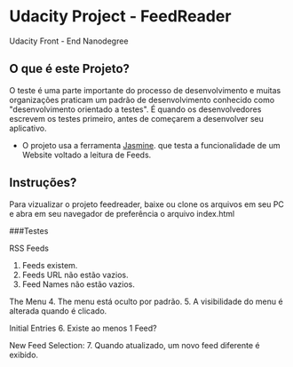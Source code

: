 # Udacity Project - FeedReader

Udacity Front - End Nanodegree

## O que é este Projeto?

O teste é uma parte importante do processo de desenvolvimento e muitas organizações praticam um padrão de desenvolvimento conhecido como "desenvolvimento orientado a testes". É quando os desenvolvedores escrevem os testes primeiro, antes de começarem a desenvolver seu aplicativo.
* O projeto usa a ferramenta [Jasmine](http://jasmine.github.io). que testa a funcionalidade de um Website voltado a leitura de Feeds.  


## Instruções?

Para vizualizar o projeto feedreader, baixe ou clone os arquivos em seu PC e abra em seu navegador de preferência o arquivo index.html

###Testes

RSS Feeds
1. Feeds existem.
2. Feeds URL não estão vazios.
3. Feed Names não estão vazios.

The Menu
4. The menu está oculto por padrão.
5. A visibilidade do menu é alterada quando é clicado.

Initial Entries
6. Existe ao menos 1 Feed?

New Feed Selection:
7. Quando atualizado, um novo feed diferente é exibido.